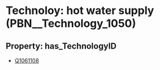 # Technoloy: __hot water supply__ (PBN__Technology_1050)

## Property: has_TechnologyID

* [Q1061108](Q1061108)

